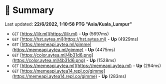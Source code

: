 # 📖 Summary
Last updated: **22/6/2022, 1:10:58 PTG "Asia/Kuala_Lumpur"**

- `GET` [https://lilr.ml](https://lilr.ml) - **Up** (5697ms)
- `GET` [https://hst.aytea.ml](https://hst.aytea.ml) - **Up** (4929ms)
- `GET` [https://memeapi.aytea.ml/gimme](https://memeapi.aytea.ml/gimme) - **Up** (4475ms)
- `GET` [https://color.aytea.ml/4b31d6.png](https://color.aytea.ml/4b31d6.png) - **Up** (1528ms)
- `GET` [https://memeapi.aytea.ml](https://memeapi.aytea.ml) - **Up** (294ms)
- `GET` [https://memeapi.aytea14.repl.co/gimme](https://memeapi.aytea14.repl.co/gimme) - **Up** (283ms)
